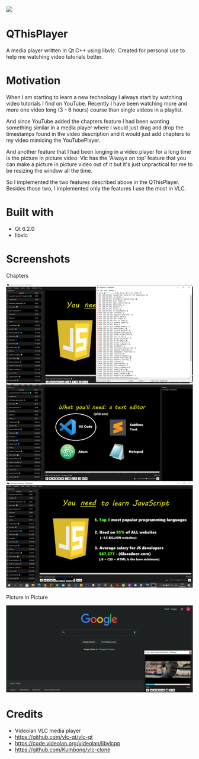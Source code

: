 <img src="https://github.com/hbtalha/QThisPlayer/blob/main/src/images/icons/app_icon.ico" width="200"/>


# QThisPlayer
A media player written in Qt C++ using libvlc. Created for personal use to help me watching video tutorials better.

# Motivation
When I am starting to learn a new technology I always start by watching video tutorials I find on YouTube. Recently I have been watching more and more one video long (3 - 6 hours) course than single videos in a playlist.


And since YouTube added the chapters feature I had been wanting something similar in a media player where I would just drag and drop the timestamps found in the video description and it would just add chapters to my video mimicing the YouTubePlayer.


And another feature that I had been longing in a video player for a long time is the picture in picture video. Vlc has the 'Always on top' feature that you can make a picture in picture video out of it but it's just unpractical for me to be resizing the window all the time.

So I implemented the two features described above in the QThisPlayer. Besides those two, I implemented only the features I use the most in VLC.

# Built with
- Qt 6.2.0
- libvlc

# Screenshots
Chapters

<img src="https://github.com/hbtalha/QThisPlayer/blob/main/src/images/screenshots/Screenshot_1.png" width="600"/>
<img src="https://github.com/hbtalha/QThisPlayer/blob/main/src/images/screenshots/Screenshot_2.png" width="600"/>
<img src="https://github.com/hbtalha/QThisPlayer/blob/main/src/images/screenshots/Screenshot_4.png" width="600"/>

Picture in Picture

<img src="https://github.com/hbtalha/QThisPlayer/blob/main/src/images/screenshots/Screenshot_3.png" width="600"/>

# Credits
- Videolan VLC media player
- https://github.com/vlc-qt/vlc-qt
- https://code.videolan.org/videolan/libvlcpp
- https://github.com/Kumbong/vlc-clone

